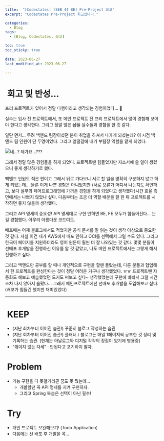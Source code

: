 ```yaml
---
title:  "[Codestates] [SEB 44 BE] Pre-Project 회고"
excerpt: "Codestates Pre-Project 회고입니다."

categories:
  - Blog
tags:
  - [Blog, Codestates, 회고]

toc: true
toc_sticky: true
 
date: 2023-06-27
last_modified_at: 2023-06-27

---
```


#  회고 및 반성...

프리 프로젝트가 있어서 정말 다행이라고 생각되는 경험이었다... 🥲

실수는 입사 전 프로젝트에서, 또 메인 프로젝트 전 프리 프로젝트에서 많이 경험해 보아야 한다고 생각한다. 그리고 정말 많은 ~~삽질~~ 실수들과 경험을 한 것 같다.

일단 먼저... 무려 백엔드 팀장이셨던 분이 취업을 하셔서 나가게 되셨는데? 이 시점 백엔드 팀 인원이 단 두명이었다. 그리고 얼떨결에 내가 부팀장 역할을 맡게 되었다.

![네...? 제가요...???](https://encrypted-tbn0.gstatic.com/images?q=tbn:ANd9GcR_GifDoiv5g5B-ufmVhkSI1yffDfFqjapvLg&usqp=CAU)

그래서 정말 많은 경험들을 하게 되었다.
프로젝트땐 힘들었지만 자소서에 쓸 일이 생겼으니 좋게 생각하기로 했다.

백엔드 인원도 적은 편이고 그래서 뒤로 가다보니 서로 할 일을 명확히 구분하지 않고 하게 되었는데... 물론 이게 나쁜 경험은 아니었지만 (서로 오류가 어디서 나는지도 확인하고, 보다 실무의 페어프로그래밍에 가까운 경험을 하게 되었다고 생각했다)시간 효율 측면에서는 나쁘지 않았나 싶다. 다음부터는 조금 더 역할 배분을 잘 한 뒤 프로젝트를 시작하면 좋지 않을까 생각했다.

그리고 API 명세의 중요성! API 명세대로 구현 안하면 BE, FE 모두가 힘들어진다... 는걸 경험했다. 아무리 아름다운 코드여도.

배포때는 어제 블로그에서도 적었지만 공식 문서를 잘 읽는 것이 생각 이상으로 중요한 것 같다. 사실 이건 내가 AWS에서 배포 안하고 OCI를 선택해서 그럴 수도 있다. 
그리고 한국어 페이지를 지원하더라도 영어 원문이 훨씬 더 잘 나와있는 것 같다. 몇몇 분들이 선배포 후개발을 진행하신 이유를 알 것 같았고, 나도 메인 프로젝트에서는 그렇게 해서 진행하고 싶다.

그리고 백엔드만 공부를 할 때나 개인적으로 구현을 할땐 몰랐는데, 다른 분들과 협업해서 한 프로젝트를 완성한다는 것이 정말 어려운 거구나 생각했었다. ㅠㅠ 프로젝트땐 자동화도 해보고 예습했었던 도커도 써보고 싶다~ 생각했었는데 구현에 바빠서 그럴 시간조차 나지 않아서 슬펐다... 
그래서 메인프로젝트에선 선배포 후개발을 도입해보고 싶다. (배포가 힘들긴 했지만 재미있었다)

---

#  KEEP

- (지난 회차부터 이어진 습관!) 꾸준히 블로그 작성하는 습관
- (지난 회차부터 이어진 습관!) 플래너 / 블로그든 매일 1페이지씩 공부한 것 정리 및 기록하는 습관. (현재는 아날로그와 디지털 각각의 장점이 있기에 병용중)
- "꺾이지 않는 자세" : 안된다고 포기하지 말자.


#  Problem

- 기능 구현을 다 못할거라곤 꿈도 못 꿨는데...
	- 개발할땐 꼭 API 명세를 지켜 구현하자. 
	- 그리고 Spring 복습은 선택이 아닌 필수!

#  Try

- 개인 프로젝트 보완해보기! (Todo Application)
- 다음에는 선 배포 후 개발을 꼭...
